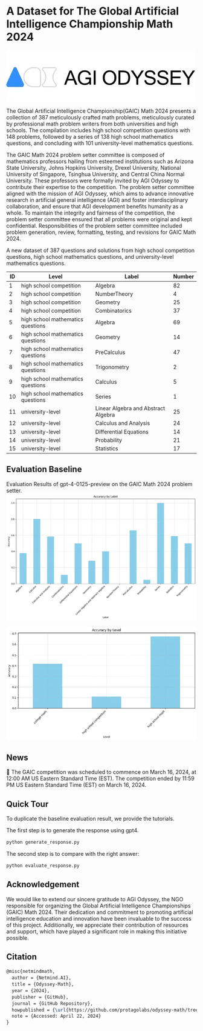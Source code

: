 # A Dataset for The Global Artificial Intelligence Championship Math 2024
![odyssey](./docs/odyssey.webp)

The Global Artificial Intelligence Championship(GAIC) Math 2024 presents a collection of 387 meticulously crafted math problems, meticulously curated by professional math problem writers from both universities and high schools. The compilation includes high school competition questions with 148 problems, followed by a series of 138 high school mathematics questions, and concluding with 101 university-level mathematics questions. 

The GAIC Math 2024 problem setter committee is composed of mathematics professors hailing from esteemed institutions such as Arizona State University, Johns Hopkins University, Drexel University, National University of Singapore, Tsinghua University, and Central China Normal University. These professors were formally invited by AGI Odyssey to contribute their expertise to the competition. The problem setter committee aligned with the mission of AGI Odyssey, which aims to advance innovative research in artificial general intelligence (AGI) and foster interdisciplinary collaboration, and ensure that AGI development benefits humanity as a whole. To maintain the integrity and fairness of the competition, the problem setter committee ensured that all problems were original and kept confidential. Responsibilities of the problem setter committee included problem generation, review, formatting, testing, and revisions for GAIC Math 2024.


A new dataset of 387 questions and solutions from high school competition questions, high school mathematics questions, and university-level mathematics questions.


| ID |  Level                                     | Label                                              | Number   | 
|----|-------------------------------------------|----------------------------------------------------|----------|
| 1  | high school competition                   | Algebra                                            | 82       | 
| 2  | high school competition                   | NumberTheory                                       | 4        | 
| 3  | high school competition                   | Geometry                                           | 25       | 
| 4  | high school competition                   | Combinatorics                                      | 37       | 
| 5  | high school mathematics questions         | Algebra                                            | 69       | 
| 6  | high school mathematics questions         | Geometry                                           | 14       | 
| 7  | high school mathematics questions         | PreCalculus                                        | 47       | 
| 8  | high school mathematics questions         | Trigonometry                                       | 2        | 
| 9  | high school mathematics questions         | Calculus                                           | 5        | 
| 10 | high school mathematics questions         | Series                                             | 1        | 
| 11 | university-level                          | Linear Algebra and Abstract Algebra                | 25       | 
| 12 | university-level                          | Calculus and Analysis                              | 24       | 
| 13 | university-level                          | Differential Equations                             | 14       | 
| 14 | university-level                          | Probability                                        | 21       | 
| 15 | university-level                          | Statistics                                         | 17       | 

## Evaluation Baseline

Evaluation Results of gpt-4-0125-preview on the GAIC Math 2024 problem setter.
![visualize based on different label](./docs/acc_by_label.webp)

![visualize based on different level](./docs/acc_by_level.webp)


## News

🌟 The GAIC competition was scheduled to commence on March 16, 2024, at 12:00 AM US Eastern Standard Time (EST). The competition ended by 11:59 PM US Eastern Standard Time (EST) on March 16, 2024.

## Quick Tour

To duplicate the baseline evaluation result, we provide the tutorials.

The first step is to generate the response using gpt4.
```python
python generate_response.py
```

The second step is to compare with the right answer:
```python
python evaluate_response.py
```


## ​​Acknowledgement

We would like to extend our sincere gratitude to AGI Odyssey, the NGO responsible for organizing the Global Artificial Intelligence Championships (GAIC) Math 2024. Their dedication and commitment to promoting artificial intelligence education and innovation have been invaluable to the success of this project. Additionally, we appreciate their contribution of resources and support, which have played a significant role in making this initiative possible.

## Citation

```latex
@misc{netmindmath,
  author = {Netmind.AI},
  title = {Odyssey-Math},
  year = {2024},
  publisher = {GitHub},
  journal = {GitHub Repository},
  howpublished = {\url{https://github.com/protagolabs/odyssey-math/tree/main}},
  note = {Accessed: April 22, 2024}
}
```
